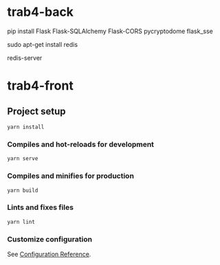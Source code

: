 # trab4-back
pip install Flask Flask-SQLAlchemy Flask-CORS pycryptodome flask_sse

sudo apt-get install redis

redis-server

# trab4-front

## Project setup
```
yarn install
```

### Compiles and hot-reloads for development
```
yarn serve
```

### Compiles and minifies for production
```
yarn build
```

### Lints and fixes files
```
yarn lint
```

### Customize configuration
See [Configuration Reference](https://cli.vuejs.org/config/).
